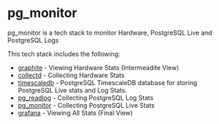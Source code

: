# pg_monitor
pg_monitor is a tech stack to monitor Hardware, PostgreSQL Live and PostgreSQL Logs

This tech stack includes the following:
* [graphite](https://github.com/LloydAlbin/pg_monitor/tree/master/graphite) - Viewing Hardware Stats (Intermeadite View)
* [collectd](https://github.com/LloydAlbin/pg_monitor/tree/master/collectd) - Collecting Hardware Stats
* [timescaledb](https://github.com/LloydAlbin/pg_monitor/tree/master/timescaledb) - PostgreSQL TimescaleDB database for storing PostgreSQL Live stats and Log Stats.
* [pg_readlog](https://github.com/LloydAlbin/pg_monitor/tree/master/pg_readlog) - Collecting PostgreSQL Log Stats
* [pg_monitor](https://github.com/LloydAlbin/pg_monitor/tree/master/pg_monitor) - Collecting PostgreSQL Live Stats
* [grafana](https://github.com/LloydAlbin/pg_monitor/tree/master/grafana) - Viewing All Stats (Final View)
